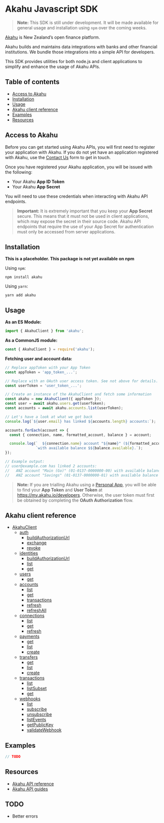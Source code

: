 # Akahu Javascript SDK

> **Note:** This SDK is still under development. It will be made available for general
> usage and installation using `npm` over the coming weeks.

[Akahu](https://akahu.io) is New Zealand’s open finance platform.

Akahu builds and maintains data integrations with banks and other financial institutions.
We bundle those integrations into a simple API for developers.

This SDK provides utilities for both node.js and client applications to simplify and enhance the
usage of Akahu APIs.


## Table of contents

- [Access to Akahu](#access-to-akahu)
- [Installation](#installation)
- [Usage](#usage)
- [Akahu client reference](#akahu-client-reference)
- [Examples](#examples)
- [Resources](#resources)


## Access to Akahu

Before you can get started using Akahu APIs, you will first need to register your application with
Akahu. If you do not yet have an application registered with Akahu, use the
[Contact Us](https://www.akahu.io/contact-us/) form to get in touch.

Once you have registered your Akahu application, you will be issued with the following:

 - Your Akahu **App ID Token**
 - Your Akahu **App Secret**

You will need to use these credentials when interacting with Akahu API endpoints.

> **Important:** It is extremely important that you keep your **App Secret** secure.
> This means that it must not be used in client applications, which may expose the secret in their
> source code. Akahu API endpoints that require the use of your App Secret for authentication must
> only be accessed from server applications.


## Installation

 **This is a placeholder. This package is not yet available on npm**

Using `npm`:

```
npm install akahu
```


Using `yarn`:

```
yarn add akahu
```


## Usage
**As an ES Module:**
```js
import { AkahuClient } from 'akahu';
```

**As a CommonJS module:**
```js
const { AkahuClient } = require('akahu');
```

**Fetching user and account data:**
```js
// Replace appToken with your App Token
const appToken = 'app_token_...';

// Replace with an OAuth user access token. See not above for details.
const userToken = 'user_token_...';

// Create an instance of the AkahuClient and fetch some information
const akahu = new AkahuClient({ appToken });
const user = await akahu.users.get(userToken);
const accounts = await akahu.accounts.list(userToken);

// Let's have a look at what we got back
console.log(`${user.email} has linked ${accounts.length} accounts:`);

accounts.forEach(account => {
  const { connection, name, formatted_account, balance } = account;

  console.log(`  ${connection.name} account "${name}" (${formatted_account}) ` +
              `with available balance $${balance.available}.`);
});

// Example output:
// user@example.com has linked 2 accounts:
//   ANZ account "Main (Go)" (01-0137-0000000-00) with available balance $447.75.
//   ANZ account "Savings" (01-0137-0000000-01) with available balance $17019.34.
```

> **Note:** If you are trialling Akahu using a [Personal App](https://developers.akahu.nz/docs/personal-apps),
> you will be able to find your **App Token** and **User Token** at https://my.akahu.io/developers.
> Otherwise, the user token must first be obtained by completing the **OAuth Authorization** flow.


## Akahu client reference
- [AkahuClient](./docs/classes/AkahuClient.md)
  - [auth](./docs/classes/AuthResource.md)
    - [buildAuthorizationUrl](./docs/classes/AuthResource.md#buildAuthorizationUrl)
    - [exchange](./docs/classes/AuthResource.md#exchange)
    - [revoke](./docs/classes/AuthResource.md#revoke)
  - [identities](./docs/classes/IdentitiesResource.md)
    - [buildAuthorizationUrl](./docs/classes/IdentityResource.md#buildauthorizationurl)
    - [list](./docs/classes/IdentitiesResource.md#list)
    - [get](./docs/classes/IdentitiesResource.md#get)
  - [users](./docs/classes/UsersResource.md)
    - [get](./docs/classes/UsersResource.md#get)
  - [accounts](./docs/classes/AccountsResource.md)
    - [list](./docs/classes/AccountsResource.md#list)
    - [get](./docs/classes/AccountsResource.md#get)
    - [transactions](./docs/classes/AccountsResource.md#transactions)
    - [refresh](./docs/classes/AccountsResource.md#refresh)
    - [refreshAll](./docs/classes/AccountsResource.md#refreshall)
  - [connections](./docs/classes/ConnectionsResource.md)
    - [list](./docs/classes/ConnectionsResource.md#list)
    - [get](./docs/classes/ConnectionsResource.md#get)
    - [refresh](./docs/classes/ConnectionsResource.md#refresh)
  - [payments](./docs/classes/PaymentsResource.md)
    - [get](./docs/classes/PaymentsResource.md#get)
    - [list](./docs/classes/PaymentsResource.md#list)
    - [create](./docs/classes/PaymentsResource.md#create)
  - [transfers](./docs/classes/TransfersResource.md)
    - [get](./docs/classes/TransfersResource.md#get)
    - [list](./docs/classes/TransfersResource.md#list)
    - [create](./docs/classes/TransfersResource.md#create)
  - [transactions](./docs/classes/TransactionsResource.md)
    - [list](./docs/classes/TransactionsResource.md#list)
    - [listSubset](./docs/classes/TransactionsResource.md#listsubset)
    - [get](./docs/classes/TransactionsResource.md#get)
  - [webhooks](./docs/classes/WebhooksResource.md)
    - [list](./docs/classes/WebhooksResource.md#list)
    - [subscribe](./docs/classes/WebhooksResource.md#subscribe)
    - [unsubscribe](./docs/classes/WebhooksResource.md#unsubscribe)
    - [listEvents](./docs/classes/WebhooksResource.md#listevents)
    - [getPublicKey](./docs/classes/WebhooksResource.md#getpublickey)
    - [validateWebhook](./docs/classes/WebhooksResource.md#validatewebhook)

## Examples

```js
// TODO
```

## Resources

- [Akahu API reference](https://developers.akahu.nz/reference/api_index)
- [Akahu API guides](https://developers.akahu.nz/docs)

## TODO

 - Better errors

<!--
### OAuth Redirect Endpoint
```javascript
import express from 'express';

import { AkahuClient } from 'akahu-node';

const akahu = AkahuClient(process.env.AKAHU_APP_TOKEN);

const app = express();

app.get(
  '/auth/akahu',
  async (req: express.Request, res: express.Response): void => {
    
    const authToken = await akahu.auth.exchange({
      appSecret: process.env.AKAHU_APP_SECRET,
      code: req.query.code,
      redirectUri: process.env.AKAHU_REDIRECT_URI,
      grantType: 'authorization_code',  // Default if not specified
    });

    const user = await akahu.users.getCurrent(authToken.accessToken);

    // Return a response containing the auth token and user object
    res.json({ authToken, user });
  }
);
```
-->